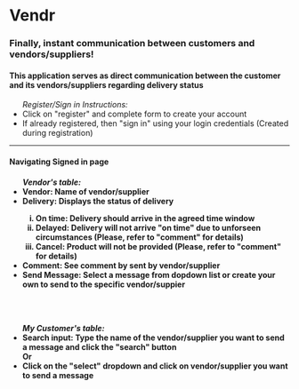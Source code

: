 <h1>Vendr</h1>
<h3>Finally, instant communication between customers and vendors/suppliers!</h3>
<h4>This application serves as direct communication between the customer and its vendors/suppliers regarding delivery status</h4>
<ul><i>Register/Sign in Instructions:</i>
<li>Click on "register" and complete form to create your account</li>
<li>If already registered, then "sign in" using your login credentials (Created during registration)</li>
</ul>
<hr>

<h4>Navigating Signed in page<h4>
<ul><i>Vendor's table:</i>
<li><b>Vendor:</b> Name of vendor/supplier</li>
<li><b>Delivery:</b> Displays the status of delivery</li>
<ol type="i">
<li><b>On time:</b> Delivery should arrive in the agreed time window</li>
<li><b>Delayed:</b> Delivery will not arrive "on time" due to unforseen circumstances (Please, refer to "comment" for details)</li>
<li><b>Cancel:</b> Product will not be provided (Please, refer to "comment" for details)
</ol>
<li><b>Comment:</b> See comment by sent by vendor/supplier</li>
<li><b>Send Message:</b> Select a message from dopdown list or create your own to send to the specific vendor/suppier</li> 
</ul>
<br>
<br>
<ul><i>My Customer's table:</i>
<li><b>Search input:</b> Type the name of the vendor/supplier you want to send a message and click the "search" button</li>
Or
<li>Click on the "select" dropdown and click on vendor/supplier you want to send a message</li>
</ul>




